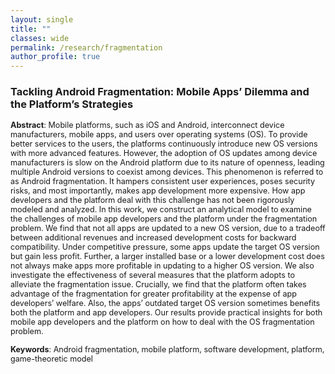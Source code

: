 ```yaml
---
layout: single
title: ""
classes: wide
permalink: /research/fragmentation
author_profile: true
---
```


### Tackling Android Fragmentation: Mobile Apps’ Dilemma and the Platform’s Strategies

<span style="font-size:0.9em;">**Abstract**: Mobile platforms, such as iOS and Android, interconnect device manufacturers, mobile apps, and users over operating systems (OS). To provide better services to the users, the platforms continuously introduce new OS versions with more advanced features. However, the adoption of OS updates among device manufacturers is slow on the Android platform due to its nature of openness, leading multiple Android versions to coexist among devices. This phenomenon is referred to as Android fragmentation. It hampers consistent user experiences, poses security risks, and most importantly, makes app development more expensive. How app developers and the platform deal with this challenge has not been rigorously modeled and analyzed. In this work, we construct an analytical model to examine the challenges of mobile app developers and the platform under the fragmentation problem. We find that not all apps are updated to a new OS version, due to a tradeoff between additional revenues and increased development costs for backward compatibility. Under competitive pressure, some apps update the target OS version but gain less profit. Further, a larger installed base or a lower development cost does not always make apps more profitable in updating to a higher OS version. We also investigate the effectiveness of several measures that the platform adopts to alleviate the fragmentation issue. Crucially, we find that the platform often takes advantage of the fragmentation for greater profitability at the expense of app developers’ welfare. Also, the apps’ outdated target OS version sometimes benefits both the platform and app developers. Our results provide practical insights for both mobile app developers and the platform on how to deal with the OS fragmentation problem. </span>

<span style="font-size:0.9em;">**Keywords**: Android fragmentation, mobile platform, software development, platform, game-theoretic model </span>

